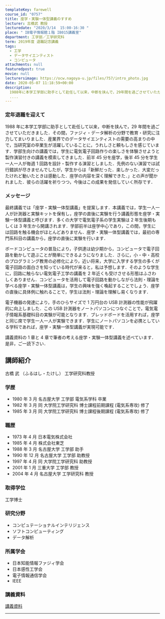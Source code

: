 ```yaml
---
templateKey: farewell
course_id: "0757"
title: 座学・実験一体型講義のすすめ
lecturer: 古橋武 教授
lecturedate: "2020/3/14  15:00-16:30 "
place: " IB電子情報館１階 IB015講義室"
department: 工学部／工学研究科
term: 2019年度 退職記念講義
tags:
  - 工学
  - データサイエンティスト
  - コンピュータ
attachments: null
featuredpost: true
movie: null
lecturersimage: https://ocw.nagoya-u.jp/files/757/intro_photo.jpg
date: 2020-05-07 11:18:59+00:00
description:
  1988年に本学工学部に助手として赴任して以来，中断を挟んで，29年間を過ごさせていただきました．その間，ファジィ・データ解析の分野で教育・研究に注力してまいりました．産業界でのデータサイエンティストの需要の高まりの中で，当研究室の卒業生が活躍していることに，うれしさと頼もしさを感じています．学部生向けの講義では，学生に電気電子回路作りの楽しさを体験させようと製作演習付きの講義を模索してきました
  ....
---
```


### 定年退職を迎えて

1988 年に本学工学部に助手として赴任して以来，中断を挟んで，29 年間を過ごさせていただきました．その間，ファジィ・データ解析の分野で教育・研究に注力してまいりました．産業界でのデータサイエンティストの需要の高まりの中で，当研究室の卒業生が活躍していることに，うれしさと頼もしさを感じています．学部生向けの講義では，学生に電気電子回路作りの楽しさを体験させようと製作演習付きの講義を模索してきました．前半 45 分を座学，後半 45 分を学生一人一人が毎週 1 回路を設計・製作する演習としました．先例のない演習では試行錯誤が尽きませんでしたが，学生からは「新鮮だった．楽しかった．大変だったけれど動いたときは感動した．座学の内容を深く理解できた．」との声が聞かれました．彼らの活躍を祈りつつ，今後はこの成果を発信していく所存です．

### メッセージ

最終講義では「座学・実験一体型講義」を提案します．本講義では，学生一人一人が計測器と実験キットを保有し，座学の直後に実験を行う講義形態を座学・実験一体型講義と呼びます．多くの大学で電気電子系の学生実験は 2 年生後期もしくは 3 年生から開講されます．学部前半は座学中心であり，この間，学生には回路を触る機会がほとんどありません．座学・実験一体型講義では，最初の専門系科目の講義から，座学の直後に実験を行います．

ボードコンピュータの普及により，子供達は幼少期から，コンピュータで電子回路を動かして遊ぶことが簡単にできるようになりました．さらに，小・中・高校のプログラミング教育の必修化により，近い将来，大学に入学する学生の多くが電子回路の面白さを知っている時代が来ると，私は予想します．そのような学生に，回路に触らない電気電子工学の講義を 2 年近くも受けさせる形態はふさわしくありません．コンピュータを活用して電子回路を動かしながら法則・理論を学べる座学・実験一体型講義は，学生の興味を強く喚起することでしょう．座学の直後に具体例に触れることで，学生は法則・理論を理解し易くなります．

電子機器の発達により，手のひらサイズで 1 万円台の USB 計測器の性能が飛躍的に向上しました．この USB 計測器をノートパソコンにつなぐことで，電気電子情報系基礎科目の実験が可能となります．ブレッドボードを活用すれば，座学と同じ席で学生一人一人が実験できます．学生にノートパソコンを必携としている学科であれば，座学・実験一体型講義が実現可能です．

講義資料の 1 章と 4 章で筆者の考える座学・実験一体型講義を述べています．是非，ご一読下さい．

## 講師紹介

古橋 武 （ふるはし・たけし） 工学研究科教授

### 学歴

- 1980 年 3 月 名古屋大学 工学部 電気系学科 卒業
- 1982 年 3 月 同 大学院工学研究科 博士課程前期課程 (電気系専攻) 修了
- 1985 年 3 月 同 大学院工学研究科 博士課程後期課程 (電気系専攻) 修了

### 職歴

- 1973 年 4 月 日本電気株式会社
- 1985 年 4 月 株式会社東芝
- 1988 年 3 月 名古屋大学 工学部 助手
- 1990 年 12 月 名古屋大学 工学部 助教授
- 1997 年 4 月 同 大学院工学研究科 助教授
- 2001 年 1 月 三重大学 工学部 教授
- 2004 年 4 月 名古屋大学 工学研究科 教授

### 取得学位

工学博士

### 研究分野

- コンピュテーショナルインテリジェンス
- ソフトコンピューティング
- データ解析

### 所属学会

- 日本知能情報ファジィ学会
- 日本感性工学会
- 電子情報通信学会
- IEEE

### 講義資料

[講義資料](https://ocw.nagoya-u.jp/files/757/material.pdf)

<p hidden>
  ["} {ocwlink file=](https://ocw.nagoya-u.jp/files/757/D_class_amp_sound.mp3)  ["} {ocwlink file=](https://ocw.nagoya-u.jp/files/757/D_class_amp_sound.mp3) Exercise3.mp4" desc=""} ["} {ocwlink file=](https://ocw.nagoya-u.jp/files/757/D_class_amp_sound.mp3) Exercise7.mp4" desc=""} ["} {ocwlink file=](https://ocw.nagoya-u.jp/files/757/D_class_amp_sound.mp3) digital_Exercise1.mp4" desc=""} ["} {ocwlink file=](https://ocw.nagoya-u.jp/files/757/D_class_amp_sound.mp3) digital_Exercise10.mp4" desc=""} ["} {ocwlink file=](https://ocw.nagoya-u.jp/files/757/D_class_amp_sound.mp3) digital_Exercise4.mp4" desc=""} ["} {ocwlink file=](https://ocw.nagoya-u.jp/files/757/D_class_amp_sound.mp3) relay.mp4" desc=""} ["} {ocwlink file=](https://ocw.nagoya-u.jp/files/757/D_class_amp_sound.mp3) relay_smapho.mp4" desc=""} ["} {ocwlink file=](https://ocw.nagoya-u.jp/files/757/D_class_amp_sound.mp3) relay_voice.mp4" desc=""} ["} {ocwlink file=](https://ocw.nagoya-u.jp/files/757/D_class_amp_sound.mp3) switch_LED.mp4" desc=""} ["} {ocwlink file=](https://ocw.nagoya-u.jp/files/757/D_class_amp_sound.mp3) tank_smapho.mp4" desc=""}
</p>

---
